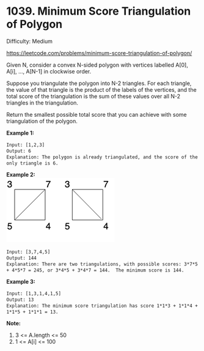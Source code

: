 # 1039. Minimum Score Triangulation of Polygon

Difficulty: Medium

https://leetcode.com/problems/minimum-score-triangulation-of-polygon/

Given N, consider a convex N-sided polygon with vertices labelled A[0], A[i], ..., A[N-1] in clockwise order.

Suppose you triangulate the polygon into N-2 triangles.  For each triangle, the value of that triangle is the product of the labels of the vertices, and the total score of the triangulation is the sum of these values over all N-2 triangles in the triangulation.

Return the smallest possible total score that you can achieve with some triangulation of the polygon.

**Example 1:**
```
Input: [1,2,3]
Output: 6
Explanation: The polygon is already triangulated, and the score of the only triangle is 6.
```

**Example 2:**  
![ex2](minimum-score-triangulation-of-polygon-1.png)
```
Input: [3,7,4,5]
Output: 144
Explanation: There are two triangulations, with possible scores: 3*7*5 + 4*5*7 = 245, or 3*4*5 + 3*4*7 = 144.  The minimum score is 144.
```

**Example 3:**
```
Input: [1,3,1,4,1,5]
Output: 13
Explanation: The minimum score triangulation has score 1*1*3 + 1*1*4 + 1*1*5 + 1*1*1 = 13.
```

**Note:**

1. 3 <= A.length <= 50
2. 1 <= A[i] <= 100
